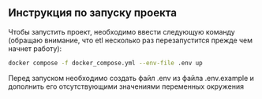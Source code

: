## Инструкция по запуску проекта

Чтобы запустить проект, необходимо ввести следующую команду (обращаю внимание, что etl несколько раз перезапустится прежде чем начнет работу):


```bash
docker compose -f docker_compose.yml --env-file .env up
```

Перед запуском необходимо создать файл .env из файла .env.example и дополнить его отсутствующими значениями переменных окружения
